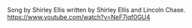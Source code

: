 Song by Shirley Ellis written by Shirley Ellis and Lincoln Chase.
https://www.youtube.com/watch?v=NeF7jqf0GU4
